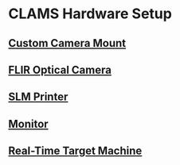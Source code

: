 # CLAMS Hardware Setup

## [Custom Camera Mount](Custom_Camera_Mount)

## [FLIR Optical Camera](FLIR_BFS_U3_16S2M_CS)

## [SLM Printer](Metal_3D_printer)

## [Monitor](Monitor)

## [Real-Time Target Machine](Real_Time_Target_Units)































